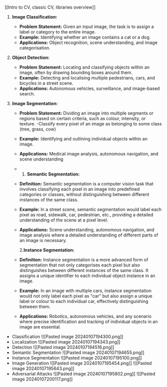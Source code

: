 [[Intro to CV, classic CV, libraries overview]]
1. **Image Classification:**
    
    - **Problem Statement:** Given an input image, the task is to assign a label or category to the entire image.
    - **Example:** Identifying whether an image contains a cat or a dog.
    - **Applications:** Object recognition, scene understanding, and image categorisation.
2. **Object Detection:**
    
    - **Problem Statement:** Locating and classifying objects within an image, often by drawing bounding boxes around them.
    - **Example:** Detecting and localising multiple pedestrians, cars, and bicycles in a street scene.
    - **Applications:** Autonomous vehicles, surveillance, and image-based search.
3. **Image Segmentation:**
    
    - **Problem Statement:** Dividing an image into multiple segments or regions based on certain criteria, such as colour, intensity, or texture.
	    -Classify every pixel of an image as belonging to some class (tree, grass, cow)
    - **Example:** Identifying and outlining individual objects within an image.
    - **Applications:** Medical image analysis, autonomous navigation, and scene understanding
    
    - 1. **Semantic Segmentation:**
    
    - **Definition:** Semantic segmentation is a computer vision task that involves classifying each pixel in an image into predefined categories or classes, without distinguishing between different instances of the same class.
    - **Example:** In a street scene, semantic segmentation would label each pixel as road, sidewalk, car, pedestrian, etc., providing a detailed understanding of the scene at a pixel level.
    - **Applications:** Scene understanding, autonomous navigation, and image analysis where a detailed understanding of different parts of an image is necessary.
    
		2.**Instance Segmentation:**
    
    - **Definition:** Instance segmentation is a more advanced form of segmentation that not only categorises each pixel but also distinguishes between different instances of the same class. It assigns a unique identifier to each individual object instance in an image.
    - **Example:** In an image with multiple cars, instance segmentation would not only label each pixel as "car" but also assign a unique label or colour to each individual car, effectively distinguishing between them.
    - **Applications:** Robotics, autonomous vehicles, and any scenario where precise identification and tracking of individual objects in an image are essential.

- Classification
![[Pasted image 20240107194300.png]]
- Localization
![[Pasted image 20240107194343.png]]
- Detection
![[Pasted image 20240107194516.png]]
- Semantic Segmentation
![[Pasted image 20240107194655.png]]
- Instance Segmentation
![[Pasted image 20240107195100.png]]
- Image Generation
![[Pasted image 20240107195454.png]]
![[Pasted image 20240107195643.png]]
- Adversarial Attacks
![[Pasted image 20240107195802.png]]
![[Pasted image 20240107200117.png]]